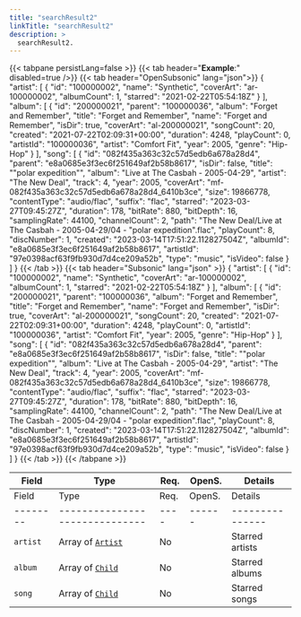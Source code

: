 ```yaml
---
title: "searchResult2"
linkTitle: "searchResult2"
description: >
  searchResult2.
---
```


{{< tabpane persistLang=false >}}
{{< tab header="**Example**:" disabled=true />}}
{{< tab header="OpenSubsonic" lang="json">}}
{
  "artist": [
    {
      "id": "100000002",
      "name": "Synthetic",
      "coverArt": "ar-100000002",
      "albumCount": 1,
      "starred": "2021-02-22T05:54:18Z"
    }
  ],
  "album": [
    {
      "id": "200000021",
      "parent": "100000036",
      "album": "Forget and Remember",
      "title": "Forget and Remember",
      "name": "Forget and Remember",
      "isDir": true,
      "coverArt": "al-200000021",
      "songCount": 20,
      "created": "2021-07-22T02:09:31+00:00",
      "duration": 4248,
      "playCount": 0,
      "artistId": "100000036",
      "artist": "Comfort Fit",
      "year": 2005,
      "genre": "Hip-Hop"
    }
  ],
  "song": [
    {
      "id": "082f435a363c32c57d5edb6a678a28d4",
      "parent": "e8a0685e3f3ec6f251649af2b58b8617",
      "isDir": false,
      "title": "\"polar expedition\"",
      "album": "Live at The Casbah - 2005-04-29",
      "artist": "The New Deal",
      "track": 4,
      "year": 2005,
      "coverArt": "mf-082f435a363c32c57d5edb6a678a28d4_6410b3ce",
      "size": 19866778,
      "contentType": "audio/flac",
      "suffix": "flac",
      "starred": "2023-03-27T09:45:27Z",
      "duration": 178,
      "bitRate": 880,
      "bitDepth": 16,
      "samplingRate": 44100,
      "channelCount": 2,
      "path": "The New Deal/Live at The Casbah - 2005-04-29/04 - \"polar expedition\".flac",
      "playCount": 8,
      "discNumber": 1,
      "created": "2023-03-14T17:51:22.112827504Z",
      "albumId": "e8a0685e3f3ec6f251649af2b58b8617",
      "artistId": "97e0398acf63f9fb930d7d4ce209a52b",
      "type": "music",
      "isVideo": false
    }
  ]
}
{{< /tab >}}
{{< tab header="Subsonic" lang="json" >}}
{
  "artist": [
    {
      "id": "100000002",
      "name": "Synthetic",
      "coverArt": "ar-100000002",
      "albumCount": 1,
      "starred": "2021-02-22T05:54:18Z"
    }
  ],
  "album": [
    {
      "id": "200000021",
      "parent": "100000036",
      "album": "Forget and Remember",
      "title": "Forget and Remember",
      "name": "Forget and Remember",
      "isDir": true,
      "coverArt": "al-200000021",
      "songCount": 20,
      "created": "2021-07-22T02:09:31+00:00",
      "duration": 4248,
      "playCount": 0,
      "artistId": "100000036",
      "artist": "Comfort Fit",
      "year": 2005,
      "genre": "Hip-Hop"
    }
  ],
  "song": [
    {
      "id": "082f435a363c32c57d5edb6a678a28d4",
      "parent": "e8a0685e3f3ec6f251649af2b58b8617",
      "isDir": false,
      "title": "\"polar expedition\"",
      "album": "Live at The Casbah - 2005-04-29",
      "artist": "The New Deal",
      "track": 4,
      "year": 2005,
      "coverArt": "mf-082f435a363c32c57d5edb6a678a28d4_6410b3ce",
      "size": 19866778,
      "contentType": "audio/flac",
      "suffix": "flac",
      "starred": "2023-03-27T09:45:27Z",
      "duration": 178,
      "bitRate": 880,
      "bitDepth": 16,
      "samplingRate": 44100,
      "channelCount": 2,
      "path": "The New Deal/Live at The Casbah - 2005-04-29/04 - \"polar expedition\".flac",
      "playCount": 8,
      "discNumber": 1,
      "created": "2023-03-14T17:51:22.112827504Z",
      "albumId": "e8a0685e3f3ec6f251649af2b58b8617",
      "artistId": "97e0398acf63f9fb930d7d4ce209a52b",
      "type": "music",
      "isVideo": false
    }
  ]
}
{{< /tab >}}
{{< /tabpane >}}

| Field    | Type                           | Req. | OpenS. | Details         |
| -------- | ------------------------------ | ---- | ------ | --------------- |
| Field    | Type                           | Req. | OpenS. | Details         |
| -------- | ------------------------------ | ---- | ------ | --------------- |
| `artist` | Array of [`Artist`](../artist) | No   |        | Starred artists |
| `album`  | Array of [`Child`](../child)   | No   |        | Starred albums  |
| `song`   | Array of [`Child`](../child)   | No   |        | Starred songs   |
